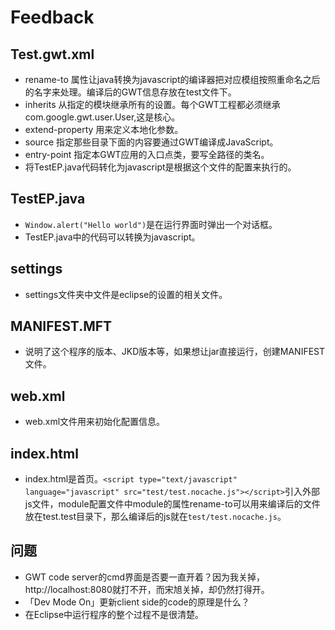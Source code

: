 # Feedback #

Test.gwt.xml
-----
* rename-to 属性让java转换为javascript的编译器把对应模组按照重命名之后的名字来处理。编译后的GWT信息存放在test文件下。
* inherits 从指定的模块继承所有的设置。每个GWT工程都必须继承com.google.gwt.user.User,这是核心。
* extend-property 用来定义本地化参数。
* source 指定那些目录下面的内容要通过GWT编译成JavaScript。
* entry-point 指定本GWT应用的入口点类，要写全路径的类名。
* 将TestEP.java代码转化为javascript是根据这个文件的配置来执行的。

TestEP.java
-----
* `Window.alert("Hello world")`是在运行界面时弹出一个对话框。
* TestEP.java中的代码可以转换为javascript。

settings
-----
* settings文件夹中文件是eclipse的设置的相关文件。

MANIFEST.MFT
-----
* 说明了这个程序的版本、JKD版本等，如果想让jar直接运行，创建MANIFEST文件。

web.xml
-----
* web.xml文件用来初始化配置信息。

index.html
-----
* index.html是首页。`<script type="text/javascript" language="javascript" src="test/test.nocache.js"></script>`引入外部js文件，module配置文件中module的属性rename-to可以用来编译后的文件放在test.test目录下，那么编译后的js就在`test/test.nocache.js`。

问题
-----
* GWT code server的cmd界面是否要一直开着？因为我关掉，http://localhost:8080就打不开，而宋旭关掉，却仍然打得开。
* 「Dev Mode On」更新client side的code的原理是什么？
* 在Eclipse中运行程序的整个过程不是很清楚。

